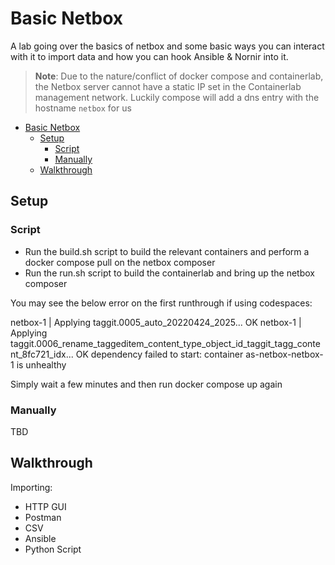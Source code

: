 # Basic Netbox

A lab going over the basics of netbox and some basic ways you can interact with it to import data and how you can hook Ansible & Nornir into it.

> **Note**: Due to the nature/conflict of docker compose and containerlab, the Netbox server cannot have a static IP set in the Containerlab management network. Luckily compose will add a dns entry with the hostname `netbox` for us

- [Basic Netbox](#basic-netbox)
  - [Setup](#setup)
    - [Script](#script)
    - [Manually](#manually)
  - [Walkthrough](#walkthrough)

## Setup

### Script

- Run the build.sh script to build the relevant containers and perform a docker compose pull on the netbox composer
- Run the run.sh script to build the containerlab and bring up the netbox composer

You may see the below error on the first runthrough if using codespaces:

netbox-1               |   Applying taggit.0005_auto_20220424_2025... OK
netbox-1               |   Applying taggit.0006_rename_taggeditem_content_type_object_id_taggit_tagg_content_8fc721_idx... OK
dependency failed to start: container as-netbox-netbox-1 is unhealthy

Simply wait a few minutes and then run docker compose up again

### Manually

TBD

## Walkthrough

Importing:

- HTTP GUI
- Postman
- CSV
- Ansible
- Python Script
